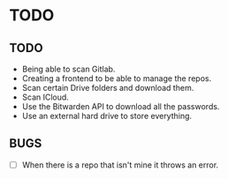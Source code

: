 # TODO

## TODO

- Being able to scan Gitlab.
- Creating a frontend to be able to manage the repos.
- Scan certain Drive folders and download them.
- Scan ICloud.
- Use the Bitwarden API to download all the passwords.
- Use an external hard drive to store everything.

## BUGS

- [ ] When there is a repo that isn't mine it throws an error.
